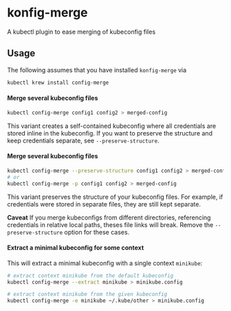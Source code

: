 <!-- DO NOT MOVE THIS FILE, BECAUSE IT NEEDS A PERMANENT ADDRESS -->

# konfig-merge
A kubectl plugin to ease merging of kubeconfig files

## Usage

The following assumes that you have installed `konfig-merge` via
```bash
kubectl krew install config-merge
```

#### Merge several kubeconfig files
```bash
kubectl config-merge config1 config2 > merged-config
```
This variant creates a self-contained kubeconfig where all credentials are stored inline in the kubeconfig.
If you want to preserve the structure and keep credentials separate, see `--preserve-structure`.

#### Merge several kubeconfig files
```bash
kubectl config-merge --preserve-structure config1 config2 > merged-config
# or
kubectl config-merge -p config1 config2 > merged-config
```
This variant preserves the structure of your kubeconfig files.
For example, if credentials were stored in separate files, they are still kept separate.

**Caveat** If you merge kubeconfigs from different directories, referencing credentials in relative local paths, theses file links will break.
Remove the `--preserve-structure` option for these cases.

#### Extract a minimal kubeconfig for some context
This will extract a minimal kubeconfig with a single context `minikube`:
```bash
# extract context minikube from the default kubeconfig
kubectl config-merge --extract minikube > minikube.config

# extract context minikube from the given kubeconfig
kubectl config-merge -e minikube ~/.kube/other > minikube.config
```
